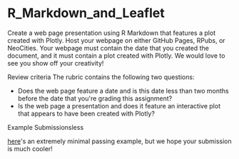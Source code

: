 # R_Markdown_and_Leaflet

Create a web page presentation using R Markdown that features a plot created with Plotly. Host your webpage on either GitHub Pages, RPubs, or NeoCities. Your webpage must contain the date that you created the document, and it must contain a plot created with Plotly. We would love to see you show off your creativity!

Review criteria
The rubric contains the following two questions:

- Does the web page feature a date and is this date less than two months before the date that you're grading this assignment?
- Is the web page a presentation and does it feature an interactive plot that appears to have been created with Plotly?

Example Submissionsless 

[here](https://seankross.neocities.org/week3.html#1)'s an extremely minimal passing example, but we hope your submission is much cooler!
